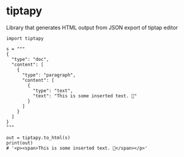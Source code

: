 # tiptapy
Library that generates HTML output from JSON export of tiptap editor

``` {.sourceCode .python}
import tiptapy

s = """
{
  "type": "doc",
  "content": [
    {
      "type": "paragraph",
      "content": [
        {
          "type": "text",
          "text": "This is some inserted text. 👋"
        }
      ]
    }
  ]
}
"""

out = tiptapy.to_html(s)
print(out)
# '<p><span>This is some inserted text. 👋</span></p>'

